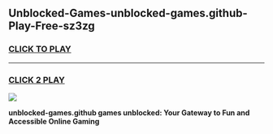 
## Unblocked-Games-unblocked-games.github-Play-Free-sz3zg
<h3>
<a href="https://premium76.site?title=unblocked-games.github&ref=12A">CLICK TO PLAY</a></h3>
<hr>

<h3>
<a href="https://premium76.site?title=unblocked-games.github&ref=12A">CLICK 2 PLAY</a>
  
</h3>

<a href="https://premium76.site?title=unblocked-games.github&ref=12A"><img src="https://clearcache.store/games.png"></a>


**unblocked-games.github games unblocked: Your Gateway to Fun and Accessible Online Gaming**
